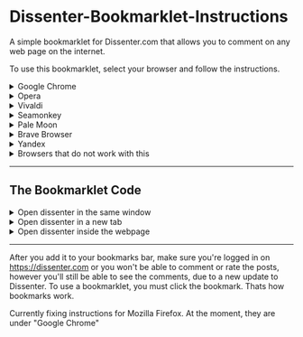 # Dissenter-Bookmarklet-Instructions
A simple bookmarklet for Dissenter.com that allows you to comment on any web page on the internet.

To use this bookmarklet, select your browser and follow the instructions.

<details><summary>Google Chrome</summary>
<p>
  
#### Google Chrome and Firefox
  
Google Chrome, Firefox, and some other Chromium based browsers: Copy the code and drag it into your bookmarks bar. 
Make sure the bookmarks bar is visible on your browser. Then, Change the name to something like "Dissenter" if you want. 
Edit: If you are using Google Chrome on linux, you may have to follow the Opera instructions (except the 'heart' is instead a star)
</p>
</details>


<details><summary>Opera</summary>
<p>
  
#### Opera 
  
Go to any website, and click the heart on the far right of the URL bar to "add to bookmarks", and select "bookmarks bar", then, on the bookmarks bar, right click > edit the bookmark you just added, and replace the Address with the bookmarklet code, and the name to whatever you'd like. 
</p>
</details>


<details><summary>Vivaldi</summary>
<p>
  
#### Vivaldi
  
Vivaldi - Make sure the bookmarks bar is enabled, (Ctrl+Shift+B), then go to any webpage, click the "add bookmark" button on the URL bar to the right. Change the URL to the bookmarklet code, and the name to whatever you'd like.
</p>
</details>


<details><summary>Seamonkey</summary>
<p>
  
#### Seamonkey
  
Seamonkey - Make sure the bookmarks bar is enabled, then right click the bookmarks bar > New Bookmark... then add the code in "Location", and change the name to whatever you want.
</p>
</details>


<details><summary>Pale Moon</summary>
<p>
  
#### Pale Moon
  
Make sure the bookmarks bar is enabled, then right click the bookmarks bar > New Bookmark... then add the code in "Location", and change the name to whatever you want.
</p>
</details>
  

<details><summary>Brave Browser</summary>
<p>
  
#### Brave Browser
  
Brave Browser - Make sure the bookmarks bar is enabled (Ctrl+Shift+B), then, copy the code, and right click the bookmarks bar, then click "paste". If you want to change the name of the bookmark, right click it and click edit.
</p>
</details>
  

<details><summary>Yandex</summary>
<p>
  
#### Yandex (Russian bots smh)
  
Make sure the bookmarks bar is enabled (Ctrl+Shift+B), then, copy the code, and right click the bookmarks bar, then click "paste". If you want to change the name of the bookmark, right click it and click edit.
</p>
</details>

<details><summary>Browsers that do not work with this</summary>
<p>
  
#### Browsers that wont work with this because they don't support bookmarklets. Keep in mind there might be a workaround, but it would require digging into complicated instructions.

Microsoft Edge, Waterfox, Konqueror, and qute browser.

</p>
</details>

---

## The Bookmarklet Code

<details><summary>Open dissenter in the same window</summary>
<p>
  
 #### This opens dissenter in the same window. Reccommended for Android.
 
 ```Javascript
 javascript:(function(){window.location=('https://dissenter.com/discussion/begin?url='+location+'')})(); 
 ```
 
 </p>
</details>

<details><summary>Open dissenter in a new tab</summary>
<p>
  
  #### This opens dissenter in a new tab. Works on android, but could be inconvenient based on your browser.
  
 ```javascript
  javascript:(function(){window.open('https://dissenter.com/discussion/begin?url='+location+'')})();
 ```
 
 </p>
</details>

<details><summary>Open dissenter inside the webpage</summary>
<p>
 
 #### This opens dissenter inside the webpage, mimicing a real comments section on a real site. Not recommended for Android. Credits to @Mumberthrax on Gab for this script. Click the bookmarklet to toggle it on/off
 
 ```javascript
 javascript:(function(){var frame=document.getElementById("ifrm");if(frame!==null){frame.parentNode.removeChild(frame)}else{var iframe=document.createElement('iframe');iframe.src='https://dissenter.com/discussion/begin?url='+encodeURIComponent(location.href);iframe.style.width="25%";iframe.style.height=window.innerHeight+'px';iframe.style.top="0";iframe.style.right="0";iframe.style.position="fixed";iframe.style.zIndex="9999";iframe.setAttribute('id','ifrm');document.body.appendChild(iframe)}})();
 ```
 
 </p>
</details>

---

After you add it to your bookmarks bar, make sure you're logged in on https://dissenter.com or you won't be able to comment or rate the posts, however you'll still be able to see the comments, due to a new update to Dissenter. To use a bookmarklet, you must click the bookmark. Thats how bookmarks work.

Currently fixing instructions for Mozilla Firefox. At the moment, they are under "Google Chrome"
